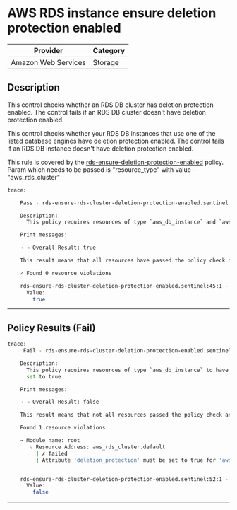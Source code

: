 # AWS RDS instance ensure deletion protection enabled

| Provider            | Category |
|---------------------|----------|
| Amazon Web Services | Storage  |

## Description

This control checks whether an RDS DB cluster has deletion protection enabled.
The control fails if an RDS DB cluster doesn't have deletion protection enabled.

This control checks whether your RDS DB instances that use one of the listed database engines have deletion protection enabled.
The control fails if an RDS DB instance doesn't have deletion protection enabled.

This rule is covered by the [rds-ensure-deletion-protection-enabled](../../policies/rds-ensure-deletion-protection-enabled.sentinel) policy.
Param which needs to be passed is "resource_type" with value - "aws_rds_cluster"

```bash
trace:

    Pass - rds-ensure-rds-cluster-deletion-protection-enabled.sentinel

    Description:
      This policy requires resources of type `aws_db_instance` and `aws_rds_cluster` to have `deletion_protection` set to true

    Print messages:

    → → Overall Result: true

    This result means that all resources have passed the policy check for the policy rds-ensure-deletion-protection-enabled.

    ✓ Found 0 resource violations

    rds-ensure-rds-cluster-deletion-protection-enabled.sentinel:45:1 - Rule "main"
      Value:
        true
```

---

## Policy Results (Fail)
```bash
trace:
     Fail - rds-ensure-rds-cluster-deletion-protection-enabled.sentinel

    Description:
      This policy requires resources of type `aws_db_instance` to have `multi_az`
      set to true

    Print messages:

    → → Overall Result: false

    This result means that not all resources passed the policy check and the protected behavior is not allowed for the policy rds-ensure-deletion-protection-enable.

    Found 1 resource violations

    → Module name: root
       ↳ Resource Address: aws_rds_cluster.default
         | ✗ failed
         | Attribute 'deletion_protection' must be set to true for 'aws_rds_cluster' resources. Refer to https://docs.aws.amazon.com/securityhub/latest/userguide/rds-controls.html#rds-7 for more details.


    rds-ensure-rds-cluster-deletion-protection-enabled.sentinel:52:1 - Rule "main"
      Value:
        false
```

---
